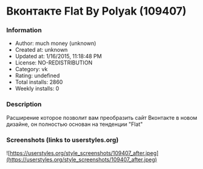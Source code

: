 # Вконтакте Flat By Polyak (109407)

### Information
- Author: much money (unknown)
- Created at: unknown
- Updated at: 1/16/2015, 11:18:48 PM
- License: NO-REDISTRIBUTION
- Category: vk
- Rating: undefined
- Total installs: 2860
- Weekly installs: 0


### Description
Расширение которое позволит вам преобразить сайт Вконтакте в новом дизайне, он полностью основан на тенденции "Flat"


### Screenshots (links to userstyles.org)
![https://userstyles.org/style_screenshots/109407_after.jpeg](https://userstyles.org/style_screenshots/109407_after.jpeg)



